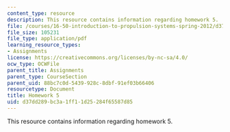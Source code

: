 ```yaml
---
content_type: resource
description: This resource contains information regarding homework 5.
file: /courses/16-50-introduction-to-propulsion-systems-spring-2012/d37dd289bc3a1ff11d25284f65587d85_MIT16_50S12_hw5.pdf
file_size: 105231
file_type: application/pdf
learning_resource_types:
- Assignments
license: https://creativecommons.org/licenses/by-nc-sa/4.0/
ocw_type: OCWFile
parent_title: Assignments
parent_type: CourseSection
parent_uid: 88bc7c0d-5439-928c-8dbf-91ef03b66406
resourcetype: Document
title: Homework 5
uid: d37dd289-bc3a-1ff1-1d25-284f65587d85
---
```

This resource contains information regarding homework 5.
